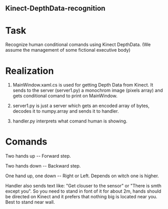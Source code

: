 ## Kinect-DepthData-recognition
# Task
  Recognize human conditional comands using Kinect DepthData.
  (We assume the management of some fictional executive body)
# Realization
  1) MainWindow.xaml.cs is used for getting Depth Data from Kinect. It sends to the server (server1.py) 
  a monochrom image (pixels array) and gets conditional comand to print on MainWindow.
  
  2) server1.py is just a server which gets an encoded array of bytes, decodes it to numpy.array and sends it to handler.
  
  3) handler.py interprets what comand human is showing.
# Comands
  Two hands up -- Forward step.
  
  Two hands down -- Backward step.
  
  One hand up, one down -- Right or Left. Depends on witch one is higher.
  
  Handler also sends text like: "Get clouser to the sensor" or "There is smth except you". 
  So you need to stand in font of it for about 2m, hands should be directed on Kinect and it prefers that nothing big is located near you.
  Best to stand near wall.
